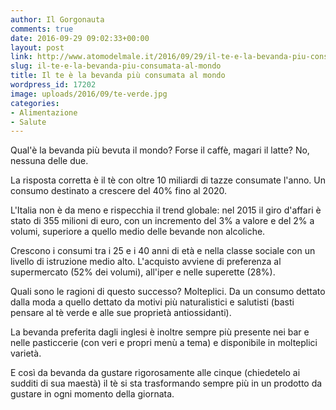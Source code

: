 ```yaml
---
author: Il Gorgonauta
comments: true
date: 2016-09-29 09:02:33+00:00
layout: post
link: http://www.atomodelmale.it/2016/09/29/il-te-e-la-bevanda-piu-consumata-al-mondo/
slug: il-te-e-la-bevanda-piu-consumata-al-mondo
title: Il te è la bevanda più consumata al mondo
wordpress_id: 17202
image: uploads/2016/09/te-verde.jpg
categories:
- Alimentazione
- Salute
---
```


Qual'è la bevanda più bevuta il mondo? Forse il caffè, magari il latte? No, nessuna delle due.

La risposta corretta è il tè con oltre 10 miliardi di tazze consumate l'anno. Un consumo destinato a crescere del 40% fino al 2020.

L'Italia non è da meno e rispecchia il trend globale: nel 2015 il giro d'affari è stato di 355 milioni di euro, con un incremento del 3% a valore e del 2% a volumi, superiore a quello medio delle bevande non alcoliche.

Crescono i consumi tra i 25 e i 40 anni di età e nella classe sociale con un livello di istruzione medio alto. L'acquisto avviene di preferenza al supermercato (52% dei volumi), all'iper e nelle superette (28%).

Quali sono le ragioni di questo successo? Molteplici. Da un consumo dettato dalla moda a quello dettato da motivi più naturalistici e salutisti (basti pensare al tè verde e alle sue proprietà antiossidanti).

La bevanda preferita dagli inglesi è inoltre sempre più presente nei bar e nelle pasticcerie (con veri e propri menù a tema) e disponibile in molteplici varietà.

E così da bevanda da gustare rigorosamente alle cinque (chiedetelo ai sudditi di sua maestà) il tè si sta trasformando sempre più in un prodotto da gustare in ogni momento della giornata.
